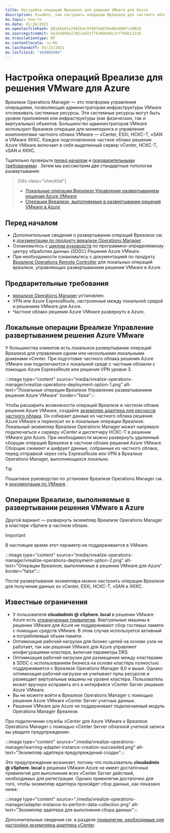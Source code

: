 ```yaml
---
title: Настройка операций Вреализе для решения VMware для Azure
description: Узнайте, как настроить операции Вреализе для частного облака решения Azure VMware.
ms.topic: how-to
ms.date: 01/26/2021
ms.openlocfilehash: 8015bb61a7401b4c97807e0256e06d4967c39026
ms.sourcegitcommit: ba3a4d58a17021a922f763095ddc3cf768b11336
ms.translationtype: MT
ms.contentlocale: ru-RU
ms.lasthandoff: 03/23/2021
ms.locfileid: "104802494"
---
```

# <a name="set-up-vrealize-operations-for-azure-vmware-solution"></a>Настройка операций Вреализе для решения VMware для Azure


Вреализе Operations Manager — это платформа управления операциями, позволяющая администраторам инфраструктуры VMware отслеживать системные ресурсы. Эти системные ресурсы могут быть уровня приложения или инфраструктуры (как физических, так и виртуальных) объектов. Большинство администраторов VMware используют Вреализе операции для мониторинга и управления компонентами частного облака VMware — vCenter, ESXi, НСКС-T, vSAN и VMware ХККС.  Каждое подготовленное частное облако решения Azure VMware включает в себя выделенный сервер vCenter, НСКС-T, vSAN и ХККС. 

Тщательно проверьте [перед началом](#before-you-begin) и [предварительными требованиями](#prerequisites) . Затем мы рассмотрим две стандартные топологии развертывания:

> [!div class="checklist"]
> * [Локальные операции Вреализе Управление развертыванием решения Azure VMware](#on-premises-vrealize-operations-managing-azure-vmware-solution-deployment)
> * [Операции Вреализе, выполняемые в развертывании решения VMware в Azure](#vrealize-operations-running-on-azure-vmware-solution-deployment)

## <a name="before-you-begin"></a>Перед началом
* Дополнительные сведения о развертывании операций Вреализе см. в [документации по продукту вреализе Operations Manager](https://docs.vmware.com/en/vRealize-Operations-Manager/8.1/com.vmware.vcom.vapp.doc/GUID-7FFC61A0-7562-465C-A0DC-46D092533984.html) . 
* Ознакомьтесь с [циклом руководств](tutorial-network-checklist.md) по программно-определяемому центру обработки данных (SDDC) Решения Azure VMware.
* При необходимости ознакомьтесь с документацией по продукту [Вреализе Operations Remote Controller](https://docs.vmware.com/en/vRealize-Operations-Manager/8.1/com.vmware.vcom.vapp.doc/GUID-263F9219-E801-4383-8A59-E84F3D01ED6B.html) для локальных операций вреализе, управляющих развертыванием решения VMware в Azure. 


## <a name="prerequisites"></a>Предварительные требования
* [вреализе Operations Manager](https://docs.vmware.com/en/vRealize-Operations-Manager/8.1/com.vmware.vcom.vapp.doc/GUID-7FFC61A0-7562-465C-A0DC-46D092533984.html) установлен.
* VPN или Azure ExpressRoute, настроенные между локальной средой и решением VMware для Azure.
* Частное облако решения Azure VMware развернуто в Azure.



## <a name="on-premises-vrealize-operations-managing-azure-vmware-solution-deployment"></a>Локальные операции Вреализе Управление развертыванием решения Azure VMware
У большинства клиентов есть локальное развертывание операций Вреализе для управления одним или несколькими локальными доменами vCenter. При подготовке частного облака решения Azure VMware они подключаются к локальной среде с частным облаком с помощью Azure ExpressRoute или решения VPN уровня 3.  

:::image type="content" source="media/vrealize-operations-manager/vrealize-operations-deployment-option-1.png" alt-text="Локальные операции Вреализе Управление развертыванием решения Azure VMware" border="false":::

Чтобы расширить возможности операций Вреализе в частном облаке решения Azure VMware, создайте [экземпляр адаптера для ресурсов частного облака](https://docs.vmware.com/en/vRealize-Operations-Manager/8.1/com.vmware.vcom.config.doc/GUID-640AD750-301E-4D36-8293-1BFEB67E2600.html). Он собирает данные из частного облака решения Azure VMware и переносит их в локальные операции Вреализе. Локальный экземпляр Вреализе Operations Manager может напрямую подключаться к серверу vCenter и диспетчеру НСКС-T в решении VMware для Azure. При необходимости можно развернуть удаленный сборщик операций Вреализе в частном облаке решения Azure VMware. Сборщик сжимает и шифрует данные, собранные из частного облака, перед отправкой через сеть ExpressRoute или VPN в Вреализе Operations Manager, выполняющихся локально. 

> [!TIP]
> Пошаговое руководство по установке Вреализе Operations Manager см. в [документации по VMware](https://docs.vmware.com/en/vRealize-Operations-Manager/8.1/com.vmware.vcom.vapp.doc/GUID-7FFC61A0-7562-465C-A0DC-46D092533984.html) . 



## <a name="vrealize-operations-running-on-azure-vmware-solution-deployment"></a>Операции Вреализе, выполняемые в развертывании решения VMware в Azure

Другой вариант — развернуть экземпляр Вреализе Operations Manager в кластере vSphere в частном облаке. 

>[!IMPORTANT]
>В настоящее время этот параметр не поддерживается в VMware.

:::image type="content" source="media/vrealize-operations-manager/vrealize-operations-deployment-option-2.png" alt-text="Операции Вреализе, выполняемые в решении VMware для Azure" border="false":::

После развертывания экземпляра можно настроить операции Вреализе для получения данных из vCenter, ESXi, НСКС-T, vSAN и ХККС. 



## <a name="known-limitations"></a>Известные ограничения

- У пользователя **cloudadmin \@ vSphere. local** в решении VMware Azure есть [ограниченные привилегии](concepts-identity.md).  Виртуальные машины в решении VMware для Azure не поддерживают сбор гостевых памяти с помощью средств VMware.  В этом случае используется активный и потребляемый объем памяти.
- Оптимизация рабочей нагрузки для бизнес-целей на основе узла не работает, так как решения VMware для Azure управляют конфигурациями кластера, включая параметры DRS.
- Оптимизация рабочей нагрузки для размещения между кластерами в SDDC с использованием бизнеса на основе кластера полностью поддерживается с Вреализе Operations Manager 8,0 и выше. Однако оптимизация рабочей нагрузки не учитывает пулы ресурсов и размещает виртуальные машины на уровне кластера. Пользователь может вручную исправить его в интерфейсе vCenter Server решения Azure VMware.
- Вы не можете войти в Вреализе Operations Manager с помощью решения Azure VMware vCenter Server учетные данные. 
- Решение VMware для Azure не поддерживает подключаемый модуль Operations Manager Вреализе.

При подключении службы vCenter для Azure VMware к Вреализе Operations Manager с помощью vCenter Server облачной учетной записи вы увидите предупреждение:

:::image type="content" source="./media/vrealize-operations-manager/warning-adapter-instance-creation-succeeded.png" alt-text="Экземпляр адаптера предупреждений создан":::

Это предупреждение возникает, потому что пользователь **cloudadmin \@ vSphere. local** в решении VMware Azure не имеет достаточных привилегий для выполнения всех vCenter Server действий, необходимых для регистрации. Однако привилегии достаточно для того, чтобы экземпляр адаптера произйдет сбор данных, как показано ниже:

:::image type="content" source="./media/vrealize-operations-manager/adapter-instance-to-perform-data-collection.png" alt-text="Экземпляр адаптера для выполнения сбора данных":::

Дополнительные сведения см. в разделе [привилегии, необходимые для настройки экземпляра адаптера vCenter](https://docs.vmware.com/en/vRealize-Operations-Manager/8.1/com.vmware.vcom.core.doc/GUID-3BFFC92A-9902-4CF2-945E-EA453733B426.html).

<!-- LINKS - external -->


<!-- LINKS - internal -->




